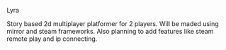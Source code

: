 Lyra

Story based 2d multiplayer platformer for 2 players.
Will be maded using mirror and steam frameworks. Also planning to add features like steam remote play and ip connecting.
